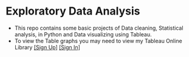 # Exploratory Data Analysis

* This repo contains some basic projects of Data cleaning, Statistical analysis, in Python and Data visualizing using Tableau.
* To view the Table graphs you may need to view my Tableau Online Library [[Sign Up]](https://www.tableau.com/products/cloud-bi?ab=1#form) [[Sign In]](https://sso.online.tableau.com/public/idp/SSO)
